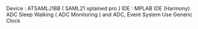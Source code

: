 Device : ATSAMLJ18B ( SAML21 xplained pro )
IDE : MPLAB IDE (Harmony)
ADC Sleep Walking ( ADC Monitoring ) and ADC, Event System Use Generic Clock
